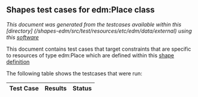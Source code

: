 
## Shapes test cases for edm:Place class
_This document was generated from the testcases available within this [directory] (/shapes-edm/src/test/resources/etc/edm/data/external) using this [software](/shapes-doc)_

This document contains test cases that target constraints that are specific to resources of type edm:Place which are defined  within this [shape definition](/shapes-edm/doc/shapes/Place.ttl)

The following table shows the testcases that were run:

| Test Case | Results | Status |
| :--- | ---: | :--: |

